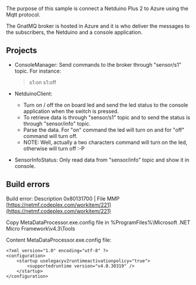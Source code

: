 The purpose of this sample is connect a Netduino Plus 2 to Azure using the Mqtt protocol.

The GnatMQ broker is hosted in Azure and it is who deliver the messages to the subscribers, the Netduino and a console application.

Projects
--------
* ConsoleManager:
	Send commands to the broker through "sensor/s1" topic. For instance:
	> s1:on
	> s1:off

* NetduinoClient:
	* Turn on / off the on board led and send the led status to the console application when the switch is pressed.
	* To retrieve data is through "sensor/s1" topic and to send the status is through "sensor/info" topic.
	* Parse the data. For "on" command the led will turn on and for "off" command will turn off.
	* NOTE: Well, actually a two characters command will turn on the led, otherwise will turn off :-P

* SensorInfoStatus:
	Only read data from "sensor/info" topic and show it in console.

Build errors
------------
Build error: Description  0x80131700 | File MMP
[https://netmf.codeplex.com/workitem/221](https://netmf.codeplex.com/workitem/221)

Copy MetaDataProcessor.exe.config file in %ProgramFiles%\Microsoft .NET Micro Framework\v4.3\Tools

Content MetaDataProcessor.exe.config file:

```
<?xml version="1.0" encoding="utf-8" ?>
<configuration>
	<startup uselegacyv2runtimeactivationpolicy="true">
		<supportedruntime version="v4.0.30319" />
	</startup>
</configuration>
```
